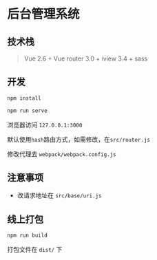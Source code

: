 # 后台管理系统

## 技术栈

> Vue 2.6 + Vue router 3.0 + iview 3.4 + sass

## 开发

```bash
npm install

npm run serve
```

浏览器访问 `127.0.0.1:3000`

默认使用`hash`路由方式，如需修改，在`src/router.js`

修改代理去 `webpack/webpack.config.js`

## 注意事项

- 改请求地址在 `src/base/uri.js`

## 线上打包

```bash
npm run build
```
打包文件在 `dist/` 下